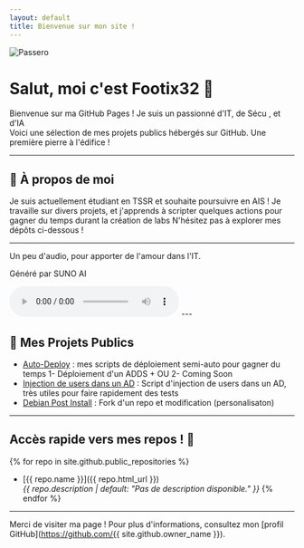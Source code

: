```yaml
---
layout: default
title: Bienvenue sur mon site !
---
```

![Passero](files/birdy.png)

# Salut, moi c'est Footix32 👋

Bienvenue sur ma GitHub Pages ! Je suis un passionné d'IT, de Sécu , et d'IA   
Voici une sélection de mes projets publics hébergés sur GitHub. Une première pierre à l'édifice !

---

## 🌟 À propos de moi

Je suis actuellement étudiant en TSSR et souhaite poursuivre en AIS ! 
Je travaille sur divers projets, et j'apprends à scripter quelques actions pour gagner du temps durant la création de labs
N'hésitez pas à explorer mes dépôts ci-dessous !

---
Un peu d'audio, pour apporter de l'amour dans l'IT.

Généré par SUNO AI

<audio controls>
  <source src="files/premier-ecran.mp3" type="audio/mpeg">
  Votre navigateur ne supporte pas la lecture audio.
</audio>
---

## 💾 Mes Projets Publics 

- [Auto-Deploy](https://github.com/Footix32/auto_deploy) : mes scripts de déploiement semi-auto pour gagner du temps 1- Déploiement d'un ADDS + OU 2- Coming Soon
- [Injection de users dans un AD](https://github.com/Footix32/user_injector_ad) : Script d'injection de users dans un AD, très utiles pour faire rapidement des tests
- [Debian Post Install](https://github.com/Footix32/tssr-linux-debian-post-install) : Fork d'un repo et modification (personalisaton)

---

## Accès rapide vers mes repos ! 🐥

{% for repo in site.github.public_repositories %}
- [{{ repo.name }}]({{ repo.html_url }})  
  *{{ repo.description | default: "Pas de description disponible." }}*
{% endfor %}

---

Merci de visiter ma page ! Pour plus d'informations, consultez mon [profil GitHub](https://github.com/{{ site.github.owner_name }}).
